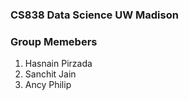 ### CS838 Data Science UW Madison

### Group Memebers
1. Hasnain Pirzada
2. Sanchit Jain
3. Ancy Philip

